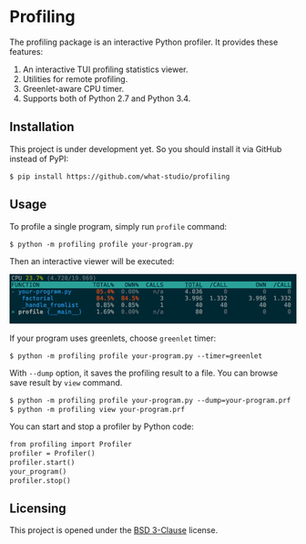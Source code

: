 Profiling
=========

The profiling package is an interactive Python profiler.  It provides these
features:

1. An interactive TUI profiling statistics viewer.
1. Utilities for remote profiling.
1. Greenlet-aware CPU timer.
1. Supports both of Python 2.7 and Python 3.4.

Installation
------------

This project is under development yet.  So you should install it via GitHub
instead of PyPI:

    $ pip install https://github.com/what-studio/profiling

Usage
-----

To profile a single program, simply run `profile` command:

    $ python -m profiling profile your-program.py

Then an interactive viewer will be executed:

![](screenshots/your-program.png)

If your program uses greenlets, choose `greenlet` timer:

    $ python -m profiling profile your-program.py --timer=greenlet

With `--dump` option, it saves the profiling result to a file.  You can browse
save result by `view` command.

    $ python -m profiling profile your-program.py --dump=your-program.prf
    $ python -m profiling view your-program.prf

You can start and stop a profiler by Python code:

    from profiling import Profiler
    profiler = Profiler()
    profiler.start()
    your_program()
    profiler.stop()

Licensing
---------

This project is opened under the [BSD 3-Clause] license.

[BSD 3-Clause]: http://opensource.org/licenses/BSD-3-Clause
